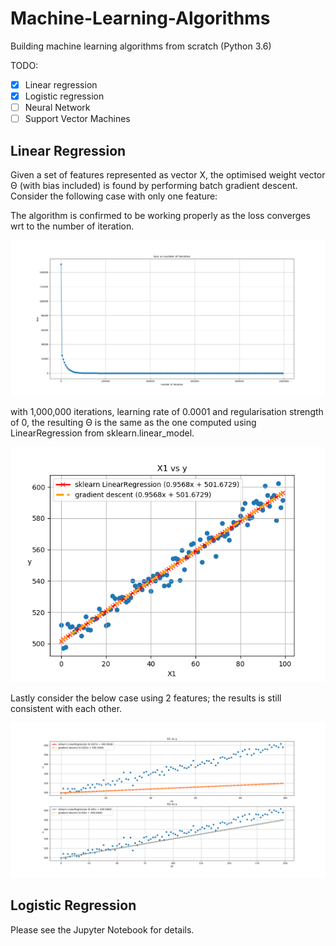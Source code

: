 # Machine-Learning-Algorithms
Building machine learning algorithms from scratch (Python 3.6)

TODO:
- [x] Linear regression
- [x] Logistic regression
- [ ] Neural Network
- [ ] Support Vector Machines
## Linear Regression
Given a set of features represented as vector X, the optimised weight vector Θ (with bias included) is found by performing batch gradient descent. Consider the following case with only one feature:

The algorithm is confirmed to be working properly as the loss converges wrt to the number of iteration.

![alt text][loss_vs_iter_1]

with 1,000,000 iterations, learning rate of 0.0001 and regularisation strength of 0, the resulting Θ is the same as the one computed using LinearRegression from sklearn.linear_model.


![alt text][comparison_1]

Lastly consider the below case using 2 features; the results is still consistent with each other.

![alt text][comparison_2]


[loss_vs_iter_1]: https://github.com/bangbangjim/Machine-Learning-Algorithms/blob/master/images/loss%20vs%20iter%20LR.png "loss vs number of iteration"

[comparison_1]: https://github.com/bangbangjim/Machine-Learning-Algorithms/blob/master/images/comparison%20sklearn.png "Comparison of sklearn LinearRegression and self-built gradient descent algorithm"

[comparison_2]: https://github.com/bangbangjim/Machine-Learning-Algorithms/blob/master/images/comparison%202%20sklearn.png "Comparison (2 features)"

## Logistic Regression
Please see the Jupyter Notebook for details.

